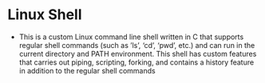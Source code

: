 # Linux Shell

- This is a custom Linux command line shell written in C that supports regular shell commands (such as ’ls’, ‘cd’, ‘pwd’, etc.) and can run in the current directory and PATH environment. This shell has custom features that carries out piping, scripting, forking, and contains a history feature in addition to the regular shell commands
